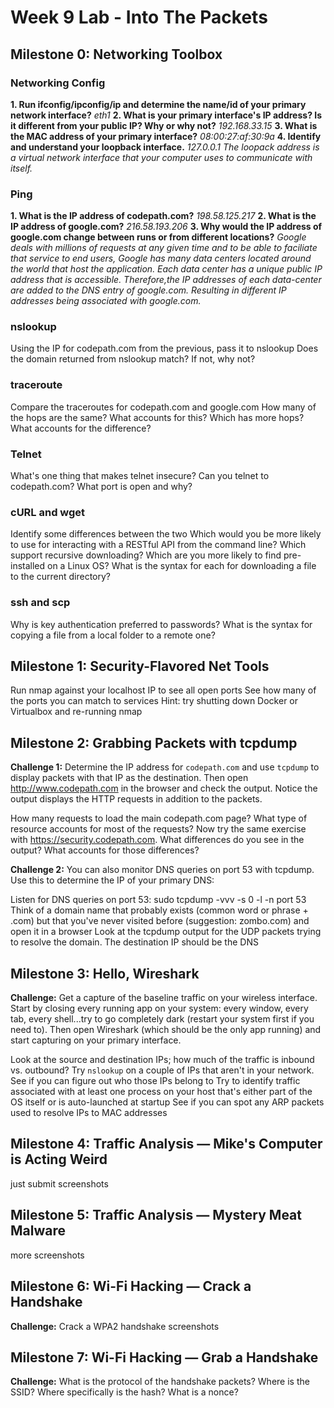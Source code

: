 # Week 9 Lab - Into The Packets
## Milestone 0: Networking Toolbox
### Networking Config
**1. Run ifconfig/ipconfig/ip and determine the name/id of your primary network interface?** _eth1_
**2. What is your primary interface's IP address? Is it different from your public IP? Why or why not?** _192.168.33.15_
**3. What is the MAC address of your primary interface?** _08:00:27:af:30:9a_ 
**4. Identify and understand your loopback interface.** _127.0.0.1 The loopack address is a virtual network interface that your computer uses to communicate with itself._

### Ping
**1. What is the IP address of codepath.com?** _198.58.125.217_
**2. What is the IP address of google.com?** _216.58.193.206_
**3. Why would the IP address of google.com change between runs or from different locations?** _Google deals with millions of requests at any given time and to be able to faciliate that service to end users, Google has many data centers located around the world that host the application. Each data center has a unique public IP address that is accessible. Therefore,the IP addresses of each data-center are added to the DNS entry of google.com. Resulting in different IP addresses being associated with google.com._

### nslookup
Using the IP for codepath.com from the previous, pass it to nslookup
Does the domain returned from nslookup match? If not, why not?

### traceroute
Compare the traceroutes for codepath.com and google.com
How many of the hops are the same? What accounts for this?
Which has more hops? What accounts for the difference?

### Telnet
What's one thing that makes telnet insecure?
Can you telnet to codepath.com? What port is open and why?

### cURL and wget
Identify some differences between the two
Which would you be more likely to use for interacting with a RESTful API from the command line?
Which support recursive downloading?
Which are you more likely to find pre-installed on a Linux OS?
What is the syntax for each for downloading a file to the current directory?

### ssh and scp
Why is key authentication preferred to passwords?
What is the syntax for copying a file from a local folder to a remote one?

## Milestone 1: Security-Flavored Net Tools
Run nmap against your localhost IP to see all open ports
See how many of the ports you can match to services
Hint: try shutting down Docker or Virtualbox and re-running nmap

## Milestone 2: Grabbing Packets with tcpdump
**Challenge 1:** Determine the IP address for `codepath.com` and use `tcpdump` to display packets with that IP as the destination. Then open http://www.codepath.com in the browser and check the output. Notice the output displays the HTTP requests in addition to the packets.

How many requests to load the main codepath.com page?
What type of resource accounts for most of the requests?
Now try the same exercise with https://security.codepath.com. What differences do you see in the output? What accounts for those differences?

**Challenge 2:** You can also monitor DNS queries on port 53 with tcpdump. Use this to determine the IP of your primary DNS:

Listen for DNS queries on port 53: sudo tcpdump -vvv -s 0 -l -n port 53
Think of a domain name that probably exists (common word or phrase + .com) but that you've never visited before (suggestion: zombo.com) and open it in a browser
Look at the tcpdump output for the UDP packets trying to resolve the domain. The destination IP should be the DNS

## Milestone 3: Hello, Wireshark
**Challenge:** Get a capture of the baseline traffic on your wireless interface. Start by closing every running app on your system: every window, every tab, every shell...try to go completely dark (restart your system first if you need to). Then open Wireshark (which should be the only app running) and start capturing on your primary interface.

Look at the source and destination IPs; how much of the traffic is inbound vs. outbound?
Try `nslookup` on a couple of IPs that aren't in your network. See if you can figure out who those IPs belong to
Try to identify traffic associated with at least one process on your host that's either part of the OS itself or is auto-launched at startup
See if you can spot any ARP packets used to resolve IPs to MAC addresses

## Milestone 4: Traffic Analysis — Mike's Computer is Acting Weird
just submit screenshots 

## Milestone 5: Traffic Analysis — Mystery Meat Malware
more screenshots

## Milestone 6: Wi-Fi Hacking — Crack a Handshake
**Challenge:** Crack a WPA2 handshake
screenshots

## Milestone 7: Wi-Fi Hacking — Grab a Handshake
**Challenge:** 
What is the protocol of the handshake packets?
Where is the SSID?
Where specifically is the hash?
What is a nonce?

